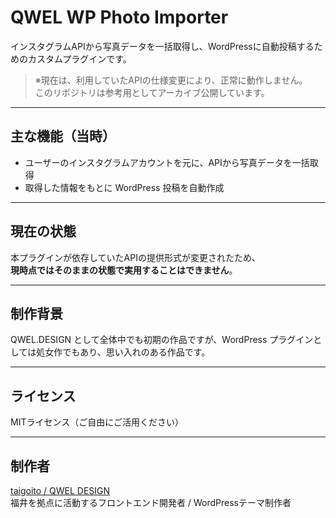 # QWEL WP Photo Importer

インスタグラムAPIから写真データを一括取得し、WordPressに自動投稿するためのカスタムプラグインです。

> ※現在は、利用していたAPIの仕様変更により、正常に動作しません。  
> このリポジトリは参考用としてアーカイブ公開しています。

---

## 主な機能（当時）

- ユーザーのインスタグラムアカウントを元に、APIから写真データを一括取得
- 取得した情報をもとに WordPress 投稿を自動作成

---

## 現在の状態

本プラグインが依存していたAPIの提供形式が変更されたため、  
**現時点ではそのままの状態で実用することはできません**。

---

## 制作背景

QWEL.DESIGN として全体中でも初期の作品ですが、WordPress プラグインとしては処女作でもあり、思い入れのある作品です。

---

## ライセンス

MITライセンス（ご自由にご活用ください）

---

## 制作者

[taigoito / QWEL DESIGN](https://qwel.design)  
福井を拠点に活動するフロントエンド開発者 / WordPressテーマ制作者
